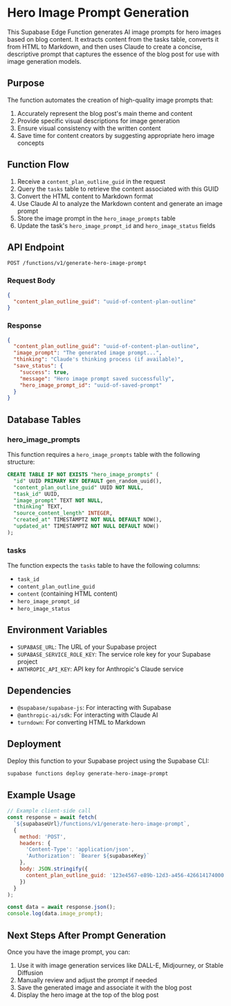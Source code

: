 # Hero Image Prompt Generation

This Supabase Edge Function generates AI image prompts for hero images based on blog content. It extracts content from the tasks table, converts it from HTML to Markdown, and then uses Claude to create a concise, descriptive prompt that captures the essence of the blog post for use with image generation models.

## Purpose

The function automates the creation of high-quality image prompts that:

1. Accurately represent the blog post's main theme and content
2. Provide specific visual descriptions for image generation
3. Ensure visual consistency with the written content
4. Save time for content creators by suggesting appropriate hero image concepts

## Function Flow

1. Receive a `content_plan_outline_guid` in the request
2. Query the `tasks` table to retrieve the content associated with this GUID
3. Convert the HTML content to Markdown format
4. Use Claude AI to analyze the Markdown content and generate an image prompt
5. Store the image prompt in the `hero_image_prompts` table
6. Update the task's `hero_image_prompt_id` and `hero_image_status` fields

## API Endpoint

`POST /functions/v1/generate-hero-image-prompt`

### Request Body

```json
{
  "content_plan_outline_guid": "uuid-of-content-plan-outline"
}
```

### Response

```json
{
  "content_plan_outline_guid": "uuid-of-content-plan-outline",
  "image_prompt": "The generated image prompt...",
  "thinking": "Claude's thinking process (if available)",
  "save_status": {
    "success": true,
    "message": "Hero image prompt saved successfully",
    "hero_image_prompt_id": "uuid-of-saved-prompt"
  }
}
```

## Database Tables

### hero_image_prompts

This function requires a `hero_image_prompts` table with the following structure:

```sql
CREATE TABLE IF NOT EXISTS "hero_image_prompts" (
  "id" UUID PRIMARY KEY DEFAULT gen_random_uuid(),
  "content_plan_outline_guid" UUID NOT NULL,
  "task_id" UUID,
  "image_prompt" TEXT NOT NULL,
  "thinking" TEXT,
  "source_content_length" INTEGER,
  "created_at" TIMESTAMPTZ NOT NULL DEFAULT NOW(),
  "updated_at" TIMESTAMPTZ NOT NULL DEFAULT NOW()
);
```

### tasks

The function expects the `tasks` table to have the following columns:
- `task_id`
- `content_plan_outline_guid`
- `content` (containing HTML content)
- `hero_image_prompt_id`
- `hero_image_status`

## Environment Variables

- `SUPABASE_URL`: The URL of your Supabase project
- `SUPABASE_SERVICE_ROLE_KEY`: The service role key for your Supabase project
- `ANTHROPIC_API_KEY`: API key for Anthropic's Claude service

## Dependencies

- `@supabase/supabase-js`: For interacting with Supabase
- `@anthropic-ai/sdk`: For interacting with Claude AI
- `turndown`: For converting HTML to Markdown

## Deployment

Deploy this function to your Supabase project using the Supabase CLI:

```bash
supabase functions deploy generate-hero-image-prompt
```

## Example Usage

```javascript
// Example client-side call
const response = await fetch(
  `${supabaseUrl}/functions/v1/generate-hero-image-prompt`,
  {
    method: 'POST',
    headers: {
      'Content-Type': 'application/json',
      'Authorization': `Bearer ${supabaseKey}`
    },
    body: JSON.stringify({
      content_plan_outline_guid: '123e4567-e89b-12d3-a456-426614174000'
    })
  }
);

const data = await response.json();
console.log(data.image_prompt);
```

## Next Steps After Prompt Generation

Once you have the image prompt, you can:

1. Use it with image generation services like DALL-E, Midjourney, or Stable Diffusion
2. Manually review and adjust the prompt if needed
3. Save the generated image and associate it with the blog post
4. Display the hero image at the top of the blog post